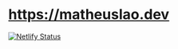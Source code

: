 # https://matheuslao.dev

[![Netlify Status](https://api.netlify.com/api/v1/badges/df378460-98d1-4468-a4ac-20de1a85be40/deploy-status)](https://app.netlify.com/sites/ecstatic-bhabha-479de2/deploys)
